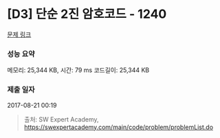 # [D3] 단순 2진 암호코드 - 1240

[문제 링크](https://swexpertacademy.com/main/code/problem/problemDetail.do?contestProbId=AV15FZuqAL4CFAYD) 

### 성능 요약

메모리: 25,344 KB, 시간: 79 ms 코드길이: 25,344 KB

### 제출 일자

2017-08-21 00:19



> 출처: SW Expert Academy, https://swexpertacademy.com/main/code/problem/problemList.do
